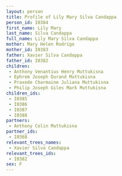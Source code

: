 ```yaml
---
layout: person
title: Profile of Lily Mary Silva Candappa
person_id: I0384
first_name: Lily Mary
last_name: Silva Candappa
full_name: Lily Mary Silva Candappa
mother: Mary Helen Rodrigo
mother_id: I0383
father: Xavier Silva Candappa
father_id: I0382
children:
 - Anthony Venantius Henry Muttukisna
 - Ephrem Joseph Durand Muttukisna
 - Praxede Charmaine Juliana Muttukisna
 - Philip Joseph Giles Mark Muttukisna
children_ids:
 - I0385
 - I0386
 - I0387
 - I0388
partners:
 - Anthony Colin Muttukisna
partner_ids:
 - I0368
relevant_trees_names:
 - Xavier Silva Candappa
relevant_trees_ids:
 - I0382
sex: F
---
```


